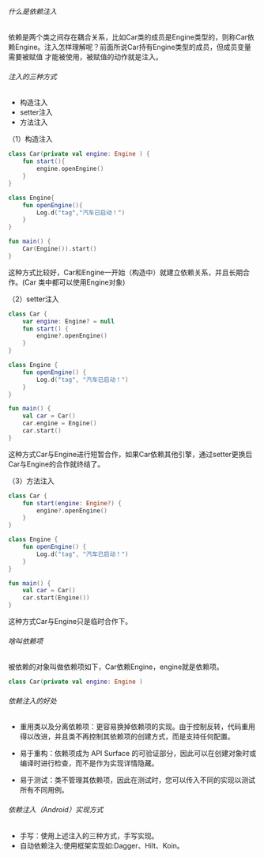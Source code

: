 
###### 什么是依赖注入

依赖是两个类之间存在耦合关系，比如Car类的成员是Engine类型的，则称Car依赖Engine。注入怎样理解呢？前面所说Car持有Engine类型的成员，但成员变量需要被赋值
才能被使用，被赋值的动作就是注入。

###### 注入的三种方式

- 构造注入
- setter注入
- 方法注入

（1）构造注入

```kotlin
class Car(private val engine: Engine ) {
    fun start(){
        engine.openEngine()
    }
}

class Engine{
    fun openEngine(){
        Log.d("tag","汽车已启动！")
    }
}

fun main() {
    Car(Engine()).start()
}
```
这种方式比较好，Car和Engine一开始（构造中）就建立依赖关系，并且长期合作。(Car 类中都可以使用Engine对象)

（2）setter注入
```kotlin
class Car {
    var engine: Engine? = null
    fun start() {
        engine?.openEngine()
    }
}

class Engine {
    fun openEngine() {
        Log.d("tag", "汽车已启动！")
    }
}

fun main() {
    val car = Car()
    car.engine = Engine()
    car.start()
}
```
这种方式Car与Engine进行短暂合作，如果Car依赖其他引擎，通过setter更换后Car与Engine的合作就终结了。

（3）方法注入

```kotlin
class Car {
    fun start(engine: Engine?) {
        engine?.openEngine()
    }
}

class Engine {
    fun openEngine() {
        Log.d("tag", "汽车已启动！")
    }
}

fun main() {
    val car = Car()
    car.start(Engine())
}
```
这种方式Car与Engine只是临时合作下。

###### 啥叫依赖项

被依赖的对象叫做依赖项如下，Car依赖Engine，engine就是依赖项。

```kotlin
class Car(private val engine: Engine )
```


###### 依赖注入的好处

- 重用类以及分离依赖项：更容易换掉依赖项的实现。由于控制反转，代码重用得以改进，并且类不再控制其依赖项的创建方式，而是支持任何配置。

- 易于重构：依赖项成为 API Surface 的可验证部分，因此可以在创建对象时或编译时进行检查，而不是作为实现详情隐藏。

- 易于测试：类不管理其依赖项，因此在测试时，您可以传入不同的实现以测试所有不同用例。

###### 依赖注入（Android）实现方式

- 手写：使用上述注入的三种方式，手写实现。
- 自动依赖注入:使用框架实现如:Dagger、Hilt、Koin。
